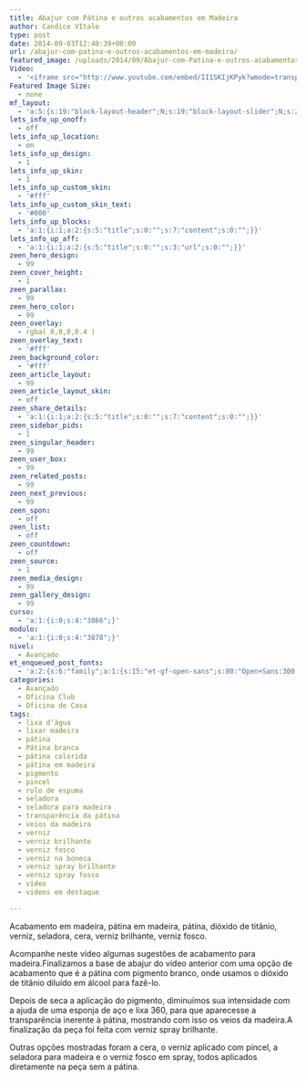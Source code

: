 ```yaml
---
title: Abajur com Pátina e outros acabamentos em Madeira
author: Candice VItale
type: post
date: 2014-09-03T12:40:39+00:00
url: /abajur-com-patina-e-outros-acabamentos-em-madeira/
featured_image: /uploads/2014/09/Abajur-com-Patina-e-outros-acabamentos-em-Madeira.jpg
Video:
  - '<iframe src="http://www.youtube.com/embed/II1SKIjKPyk?wmode=transparent" frameborder="0" width="620" height="380"></iframe>'
Featured Image Size:
  - none
mf_layout:
  - 'a:5:{s:19:"block-layout-header";N;s:19:"block-layout-slider";N;s:22:"block-layout-structure";s:10:"full-width";s:25:"block-layout-left_sidebar";s:12:"blog-sidebar";s:26:"block-layout-right_sidebar";s:12:"blog-sidebar";}'
lets_info_up_onoff:
  - off
lets_info_up_location:
  - on
lets_info_up_design:
  - 1
lets_info_up_skin:
  - 1
lets_info_up_custom_skin:
  - '#fff'
lets_info_up_custom_skin_text:
  - '#000'
lets_info_up_blocks:
  - 'a:1:{i:1;a:2:{s:5:"title";s:0:"";s:7:"content";s:0:"";}}'
lets_info_up_aff:
  - 'a:1:{i:1;a:2:{s:5:"title";s:0:"";s:3:"url";s:0:"";}}'
zeen_hero_design:
  - 99
zeen_cover_height:
  - 1
zeen_parallax:
  - 99
zeen_hero_color:
  - 99
zeen_overlay:
  - rgba( 0,0,0,0.4 )
zeen_overlay_text:
  - '#fff'
zeen_background_color:
  - '#fff'
zeen_article_layout:
  - 99
zeen_article_layout_skin:
  - off
zeen_share_details:
  - 'a:1:{i:1;a:2:{s:5:"title";s:0:"";s:7:"content";s:0:"";}}'
zeen_sidebar_pids:
  - 1
zeen_singular_header:
  - 99
zeen_user_box:
  - 99
zeen_related_posts:
  - 99
zeen_next_previous:
  - 99
zeen_spon:
  - off
zeen_list:
  - off
zeen_countdown:
  - off
zeen_source:
  - 1
zeen_media_design:
  - 99
zeen_gallery_design:
  - 99
curso:
  - 'a:1:{i:0;s:4:"3866";}'
modulo:
  - 'a:1:{i:0;s:4:"3878";}'
nivel:
  - Avançado
et_enqueued_post_fonts:
  - 'a:2:{s:6:"family";a:1:{s:15:"et-gf-open-sans";s:80:"Open+Sans:300,300italic,regular,italic,600,600italic,700,700italic,800,800italic";}s:6:"subset";a:2:{i:0;s:5:"latin";i:1;s:9:"latin-ext";}}'
categories:
  - Avançado
  - Oficina Club
  - Oficina de Casa
tags:
  - lixa d’água
  - lixar madeira
  - pátina
  - Pátina branca
  - pátina colorida
  - pátina em madeira
  - pigmento
  - pincel
  - rolo de espuma
  - seladora
  - seladora para madeira
  - transparência da pátina
  - veios da madeira
  - verniz
  - verniz brilhante
  - verniz fosco
  - verniz na boneca
  - verniz spray brilhante
  - verniz spray fosco
  - video
  - videos em destaque

---
```

Acabamento em madeira, pátina em madeira, pátina, dióxido de titânio, verniz, seladora, cera, verniz brilhante, verniz fosco.

Acompanhe neste vídeo algumas sugestões de acabamento para madeira.Finalizamos a base de abajur do vídeo anterior com uma opção de acabamento que é a pátina com pigmento branco, onde usamos o dióxido de titânio diluído em álcool para fazê-lo.

Depois de seca a aplicação do pigmento, diminuímos sua intensidade com a ajuda de uma esponja de aço e lixa 360, para que aparecesse a transparência inerente à pátina, mostrando com isso os veios da madeira.A finalização da peça foi feita com verniz spray brilhante.

Outras opções mostradas foram a cera, o verniz aplicado com pincel, a seladora para madeira e o verniz fosco em spray, todos aplicados diretamente na peça sem a pátina.